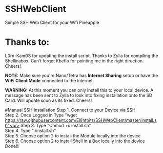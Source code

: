 # SSHWebClient
Simple SSH Web Client for your Wifi Pineapple

# Thanks to:
L0rd-Kam0S for updating the install script. Thanks to Zylla for compiling the Shellinabox. Can't forget Kbeflo for pointing me in the right direction. Cheers!

<strong>NOTE:</strong> Make sure you're Nano/Tetra has <strong>Internet Sharing</strong> setup or have the <strong>WiFi Client Mode</strong> connected to the Internet.

<strong>WARNING:</strong> At this moment you can only install this to your local device. A message has been sent to Zylla to look into fixing installation onto the SD Card. Will update soon as its fixed. Cheers!

#Manual SSH Installation
Step 1. Connect to your Device via SSH<br>
Step 2. Once Logged in Type "wget https://raw.githubusercontent.com/Ei8htbits/SSHWebClient/master/install.sh"<br>
Step 3. Type "Chmod +x install.sh"<br>
Step 4. Type "./install.sh"<br>
Step 5. Choose option 2 to install the Module locally into the device<br>
Step 6. Choose option 2 to install Shell in a Box locally into the device<br>
Done!!!
